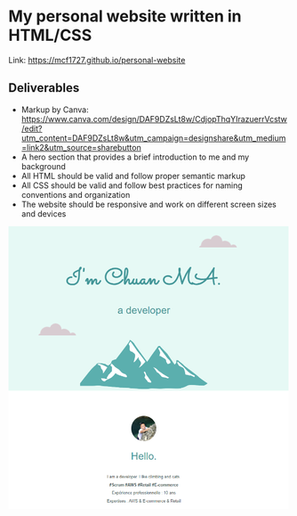 # My personal website written in HTML/CSS
Link: https://mcf1727.github.io/personal-website

## Deliverables
- Markup by Canva: https://www.canva.com/design/DAF9DZsLt8w/CdjopThqYIrazuerrVcstw/edit?utm_content=DAF9DZsLt8w&utm_campaign=designshare&utm_medium=link2&utm_source=sharebutton
- A hero section that provides a brief introduction to me and my background
- All HTML should be valid and follow proper semantic markup
- All CSS should be valid and follow best practices for naming conventions and organization
- The website should be responsive and work on different screen sizes and devices

<img width="800" alt="brif" src="https://github.com/mcf1727/personal-website/blob/main/assets/images/personal-page.png"/>
